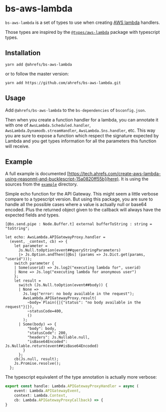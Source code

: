 # bs-aws-lambda

`bs-aws-lambda` is a set of types to use when creating [AWS
lambda](http://docs.aws.amazon.com/lambda) handlers.

Those types are inspired by the
[`@types/aws-lambda`](https://www.npmjs.com/package/@types/aws-lambda)
package with typescript types.

## Installation

```
yarn add @ahrefs/bs-aws-lambda
```

or to follow the master version:

```
yarn add https://github.com/ahrefs/bs-aws-lambda.git
```

## Usage

Add `@ahrefs/bs-aws-lambda` to the `bs-dependencies` of `bsconfig.json`.

Then when you create a function handler for a lambda, you can annotate
it with one of `AwsLambda.Scheduled.handler`,
`AwsLambda.Dynamodb.streamHandler`, `AwsLambda.Sns.handler`, etc. This
way you are sure to expose a function which respect the signature
expected by Lambda and you get types information for all the
parameters this function will receive.

## Example

A full example is documented
[https://tech.ahrefs.com/create-aws-lambda-using-reasonml-and-bucklescript-15a0820ff55b](here). It
is using the sources from the [`example`](example) directory.

Simple echo function for the API Gateway. This might seem a little
verbose compare to a typescript version. But using this package, you
are sure to handle all the possible cases where a value is actually
null or base64 encoded. Plus the returned object given to the callback
will always have the expected fields and types.

```reason
[@bs.send.pipe : Node.Buffer.t] external bufferToString : string = "toString";

let echo: AwsLambda.APIGatewayProxy.handler =
  (event, _context, cb) => {
    let parameter =
      Js.Null.toOption(event##queryStringParameters)
      |> Js.Option.andThen([@bs] (params => Js.Dict.get(params, "userid")));
    switch parameter {
    | Some(userid) => Js.log2("executing lambda for", userid)
    | None => Js.log("executing lambda for anonymous user")
    };
    let result =
      switch (Js.Null.toOption(event##body)) {
      | None =>
        Js.log("error: no body available in the request");
        AwsLambda.APIGatewayProxy.result(
          ~body=`Plain({|{"status": "no body available in the request"}|}),
          ~statusCode=400,
          ()
        );
      | Some(body) => {
          "body": body,
          "statusCode": 200,
          "headers": Js.Nullable.null,
          "isBase64Encoded": Js.Nullable.return(event##isBase64Encoded)
        }
      };
    cb(Js.null, result);
    Js.Promise.resolve();
  };
```

The typescript equivalent of the type annotation is actually more verbose:

```typescript
export const handle: Lambda.APIGatewayProxyHandler = async (
    event: Lambda.APIGatewayEvent,
    context: Lambda.Context,
    cb: Lambda.APIGatewayProxyCallback) => {
}
```
